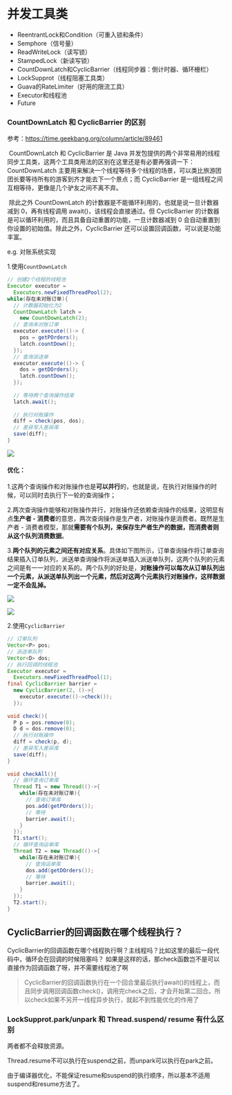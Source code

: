 # 并发工具类

- ReentrantLock和Condition（可重入锁和条件）
- Semphore（信号量）
- ReadWriteLock（读写锁）
- StampedLock（新读写锁）
- CountDownLatch和CyclicBarrier（线程同步器：倒计时器、循环栅栏）
- LockSupprot（线程阻塞工具类）
- Guava的RateLimiter（好用的限流工具）
- Executor和线程池
- Future





### CountDownLatch 和 CyclicBarrier 的区别

参考：<https://time.geekbang.org/column/article/89461>

​        CountDownLatch 和 CyclicBarrier 是 Java 并发包提供的两个非常易用的线程同步工具类，这两个工具类用法的区别在这里还是有必要再强调一下：CountDownLatch 主要用来解决一个线程等待多个线程的场景，可以类比旅游团团长要等待所有的游客到齐才能去下一个景点；而 CyclicBarrier 是一组线程之间互相等待，更像是几个驴友之间不离不弃。

​        除此之外 CountDownLatch 的计数器是不能循环利用的，也就是说一旦计数器减到 0，再有线程调用 await()，该线程会直接通过。但 CyclicBarrier 的计数器是可以循环利用的，而且具备自动重置的功能，一旦计数器减到 0 会自动重置到你设置的初始值。除此之外，CyclicBarrier 还可以设置回调函数，可以说是功能丰富。



e.g.  对账系统实现

1.使用`CountDownLatch`

```java
// 创建2个线程的线程池
Executor executor = 
  Executors.newFixedThreadPool(2);
while(存在未对账订单){
  // 计数器初始化为2
  CountDownLatch latch = 
    new CountDownLatch(2);
  // 查询未对账订单
  executor.execute(()-> {
    pos = getPOrders();
    latch.countDown();
  });
  // 查询派送单
  executor.execute(()-> {
    dos = getDOrders();
    latch.countDown();
  });
  
  // 等待两个查询操作结束
  latch.await();
  
  // 执行对账操作
  diff = check(pos, dos);
  // 差异写入差异库
  save(diff);
}
```

![](https://static001.geekbang.org/resource/image/a5/3b/a563c39ece918578ad2ff33ab5f3743b.png)

#### 优化：

1.这两个查询操作和对账操作也是**可以并行**的，也就是说，在执行对账操作的时候，可以同时去执行下一轮的查询操作；

2.两次查询操作能够和对账操作并行，对账操作还依赖查询操作的结果，这明显有点**生产者 - 消费者**的意思，两次查询操作是生产者，对账操作是消费者。既然是生产者 - 消费者模型，那就**需要有个队列，来保存生产者生产的数据，而消费者则从这个队列消费数据**。

3.**两个队列的元素之间还有对应关系**。具体如下图所示，订单查询操作将订单查询结果插入订单队列，派送单查询操作将派送单插入派送单队列，这两个队列的元素之间是有一一对应的关系的。两个队列的好处是，**对账操作可以每次从订单队列出一个元素，从派送单队列出一个元素，然后对这两个元素执行对账操作，这样数据一定不会乱掉。**

![](https://static001.geekbang.org/resource/image/22/da/22e8ba1c04a3bc2605b98376ed6832da.png)

![](https://static001.geekbang.org/resource/image/65/ad/6593a10a393d9310a8f864730f7426ad.png)

2.使用`CyclicBarrier`

```java
// 订单队列
Vector<P> pos;
// 派送单队列
Vector<D> dos;
// 执行回调的线程池 
Executor executor = 
  Executors.newFixedThreadPool(1);
final CyclicBarrier barrier =
  new CyclicBarrier(2, ()->{
    executor.execute(()->check());
  });
  
void check(){
  P p = pos.remove(0);
  D d = dos.remove(0);
  // 执行对账操作
  diff = check(p, d);
  // 差异写入差异库
  save(diff);
}
  
void checkAll(){
  // 循环查询订单库
  Thread T1 = new Thread(()->{
    while(存在未对账订单){
      // 查询订单库
      pos.add(getPOrders());
      // 等待
      barrier.await();
    }
  });
  T1.start();  
  // 循环查询运单库
  Thread T2 = new Thread(()->{
    while(存在未对账订单){
      // 查询运单库
      dos.add(getDOrders());
      // 等待
      barrier.await();
    }
  });
  T2.start();
}
```



## CyclicBarrier的回调函数在哪个线程执行？

CyclicBarrier的回调函数在哪个线程执行啊？主线程吗？比如这里的最后一段代码中，循环会在回调的时候阻塞吗？
如果是这样的话，那check函数岂不是可以直接作为回调函数了呀，并不需要线程池了啊

> CyclicBarrier的回调函数执行在一个回合里最后执行await()的线程上，而且同步调用回调函数check()，调用完check之后，才会开始第二回合。所以check如果不另开一线程异步执行，就起不到性能优化的作用了







### LockSupprot.park/unpark 和 Thread.suspend/ resume 有什么区别

两者都不会释放资源。

Thread.resume不可以执行在suspend之前，而unpark可以执行在park之前。

由于编译器优化，不能保证resume和suspend的执行顺序，所以基本不适用suspend和resume方法了。